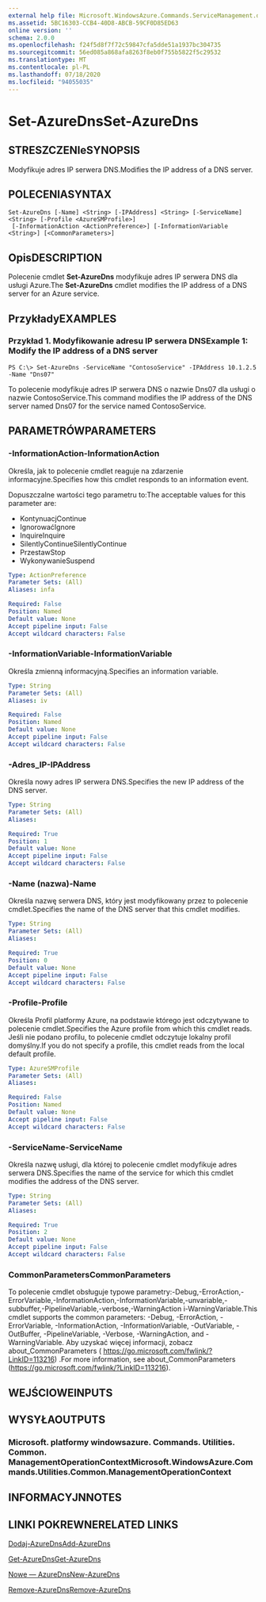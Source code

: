 ```yaml
---
external help file: Microsoft.WindowsAzure.Commands.ServiceManagement.dll-Help.xml
ms.assetid: 5BC16303-CCB4-40D8-ABCB-59CF0D85ED63
online version: ''
schema: 2.0.0
ms.openlocfilehash: f24f5d8f7f72c59847cfa5dde51a1937bc304735
ms.sourcegitcommit: 56ed085a868afa8263f8eb0f755b5822f5c29532
ms.translationtype: MT
ms.contentlocale: pl-PL
ms.lasthandoff: 07/18/2020
ms.locfileid: "94055035"
---
```

# <span data-ttu-id="76f43-101">Set-AzureDns</span><span class="sxs-lookup"><span data-stu-id="76f43-101">Set-AzureDns</span></span>

## <span data-ttu-id="76f43-102">STRESZCZENIe</span><span class="sxs-lookup"><span data-stu-id="76f43-102">SYNOPSIS</span></span>
<span data-ttu-id="76f43-103">Modyfikuje adres IP serwera DNS.</span><span class="sxs-lookup"><span data-stu-id="76f43-103">Modifies the IP address of a DNS server.</span></span>

## <span data-ttu-id="76f43-104">POLECENIA</span><span class="sxs-lookup"><span data-stu-id="76f43-104">SYNTAX</span></span>

```
Set-AzureDns [-Name] <String> [-IPAddress] <String> [-ServiceName] <String> [-Profile <AzureSMProfile>]
 [-InformationAction <ActionPreference>] [-InformationVariable <String>] [<CommonParameters>]
```

## <span data-ttu-id="76f43-105">Opis</span><span class="sxs-lookup"><span data-stu-id="76f43-105">DESCRIPTION</span></span>
<span data-ttu-id="76f43-106">Polecenie cmdlet **Set-AzureDns** modyfikuje adres IP serwera DNS dla usługi Azure.</span><span class="sxs-lookup"><span data-stu-id="76f43-106">The **Set-AzureDns** cmdlet modifies the IP address of a DNS server for an Azure service.</span></span>

## <span data-ttu-id="76f43-107">Przykłady</span><span class="sxs-lookup"><span data-stu-id="76f43-107">EXAMPLES</span></span>

### <span data-ttu-id="76f43-108">Przykład 1. Modyfikowanie adresu IP serwera DNS</span><span class="sxs-lookup"><span data-stu-id="76f43-108">Example 1: Modify the IP address of a DNS server</span></span>
```
PS C:\> Set-AzureDns -ServiceName "ContosoService" -IPAddress 10.1.2.5 -Name "Dns07"
```

<span data-ttu-id="76f43-109">To polecenie modyfikuje adres IP serwera DNS o nazwie Dns07 dla usługi o nazwie ContosoService.</span><span class="sxs-lookup"><span data-stu-id="76f43-109">This command modifies the IP address of the DNS server named Dns07 for the service named ContosoService.</span></span>

## <span data-ttu-id="76f43-110">PARAMETRÓW</span><span class="sxs-lookup"><span data-stu-id="76f43-110">PARAMETERS</span></span>

### <span data-ttu-id="76f43-111">-InformationAction</span><span class="sxs-lookup"><span data-stu-id="76f43-111">-InformationAction</span></span>
<span data-ttu-id="76f43-112">Określa, jak to polecenie cmdlet reaguje na zdarzenie informacyjne.</span><span class="sxs-lookup"><span data-stu-id="76f43-112">Specifies how this cmdlet responds to an information event.</span></span>

<span data-ttu-id="76f43-113">Dopuszczalne wartości tego parametru to:</span><span class="sxs-lookup"><span data-stu-id="76f43-113">The acceptable values for this parameter are:</span></span>

- <span data-ttu-id="76f43-114">Kontynuacj</span><span class="sxs-lookup"><span data-stu-id="76f43-114">Continue</span></span>
- <span data-ttu-id="76f43-115">Ignorować</span><span class="sxs-lookup"><span data-stu-id="76f43-115">Ignore</span></span>
- <span data-ttu-id="76f43-116">Inquire</span><span class="sxs-lookup"><span data-stu-id="76f43-116">Inquire</span></span>
- <span data-ttu-id="76f43-117">SilentlyContinue</span><span class="sxs-lookup"><span data-stu-id="76f43-117">SilentlyContinue</span></span>
- <span data-ttu-id="76f43-118">Przestaw</span><span class="sxs-lookup"><span data-stu-id="76f43-118">Stop</span></span>
- <span data-ttu-id="76f43-119">Wykonywanie</span><span class="sxs-lookup"><span data-stu-id="76f43-119">Suspend</span></span>

```yaml
Type: ActionPreference
Parameter Sets: (All)
Aliases: infa

Required: False
Position: Named
Default value: None
Accept pipeline input: False
Accept wildcard characters: False
```

### <span data-ttu-id="76f43-120">-InformationVariable</span><span class="sxs-lookup"><span data-stu-id="76f43-120">-InformationVariable</span></span>
<span data-ttu-id="76f43-121">Określa zmienną informacyjną.</span><span class="sxs-lookup"><span data-stu-id="76f43-121">Specifies an information variable.</span></span>

```yaml
Type: String
Parameter Sets: (All)
Aliases: iv

Required: False
Position: Named
Default value: None
Accept pipeline input: False
Accept wildcard characters: False
```

### <span data-ttu-id="76f43-122">-Adres_IP</span><span class="sxs-lookup"><span data-stu-id="76f43-122">-IPAddress</span></span>
<span data-ttu-id="76f43-123">Określa nowy adres IP serwera DNS.</span><span class="sxs-lookup"><span data-stu-id="76f43-123">Specifies the new IP address of the DNS server.</span></span>

```yaml
Type: String
Parameter Sets: (All)
Aliases: 

Required: True
Position: 1
Default value: None
Accept pipeline input: False
Accept wildcard characters: False
```

### <span data-ttu-id="76f43-124">-Name (nazwa)</span><span class="sxs-lookup"><span data-stu-id="76f43-124">-Name</span></span>
<span data-ttu-id="76f43-125">Określa nazwę serwera DNS, który jest modyfikowany przez to polecenie cmdlet.</span><span class="sxs-lookup"><span data-stu-id="76f43-125">Specifies the name of the DNS server that this cmdlet modifies.</span></span>

```yaml
Type: String
Parameter Sets: (All)
Aliases: 

Required: True
Position: 0
Default value: None
Accept pipeline input: False
Accept wildcard characters: False
```

### <span data-ttu-id="76f43-126">-Profile</span><span class="sxs-lookup"><span data-stu-id="76f43-126">-Profile</span></span>
<span data-ttu-id="76f43-127">Określa Profil platformy Azure, na podstawie którego jest odczytywane to polecenie cmdlet.</span><span class="sxs-lookup"><span data-stu-id="76f43-127">Specifies the Azure profile from which this cmdlet reads.</span></span>
<span data-ttu-id="76f43-128">Jeśli nie podano profilu, to polecenie cmdlet odczytuje lokalny profil domyślny.</span><span class="sxs-lookup"><span data-stu-id="76f43-128">If you do not specify a profile, this cmdlet reads from the local default profile.</span></span>

```yaml
Type: AzureSMProfile
Parameter Sets: (All)
Aliases: 

Required: False
Position: Named
Default value: None
Accept pipeline input: False
Accept wildcard characters: False
```

### <span data-ttu-id="76f43-129">-ServiceName</span><span class="sxs-lookup"><span data-stu-id="76f43-129">-ServiceName</span></span>
<span data-ttu-id="76f43-130">Określa nazwę usługi, dla której to polecenie cmdlet modyfikuje adres serwera DNS.</span><span class="sxs-lookup"><span data-stu-id="76f43-130">Specifies the name of the service for which this cmdlet modifies the address of the DNS server.</span></span>

```yaml
Type: String
Parameter Sets: (All)
Aliases: 

Required: True
Position: 2
Default value: None
Accept pipeline input: False
Accept wildcard characters: False
```

### <span data-ttu-id="76f43-131">CommonParameters</span><span class="sxs-lookup"><span data-stu-id="76f43-131">CommonParameters</span></span>
<span data-ttu-id="76f43-132">To polecenie cmdlet obsługuje typowe parametry:-Debug,-ErrorAction,-ErrorVariable,-InformationAction,-InformationVariable,-unvariable,-subbuffer,-PipelineVariable,-verbose,-WarningAction i-WarningVariable.</span><span class="sxs-lookup"><span data-stu-id="76f43-132">This cmdlet supports the common parameters: -Debug, -ErrorAction, -ErrorVariable, -InformationAction, -InformationVariable, -OutVariable, -OutBuffer, -PipelineVariable, -Verbose, -WarningAction, and -WarningVariable.</span></span> <span data-ttu-id="76f43-133">Aby uzyskać więcej informacji, zobacz about_CommonParameters ( https://go.microsoft.com/fwlink/?LinkID=113216) .</span><span class="sxs-lookup"><span data-stu-id="76f43-133">For more information, see about_CommonParameters (https://go.microsoft.com/fwlink/?LinkID=113216).</span></span>

## <span data-ttu-id="76f43-134">WEJŚCIOWE</span><span class="sxs-lookup"><span data-stu-id="76f43-134">INPUTS</span></span>

## <span data-ttu-id="76f43-135">WYSYŁA</span><span class="sxs-lookup"><span data-stu-id="76f43-135">OUTPUTS</span></span>

### <span data-ttu-id="76f43-136">Microsoft. platformy windowsazure. Commands. Utilities. Common. ManagementOperationContext</span><span class="sxs-lookup"><span data-stu-id="76f43-136">Microsoft.WindowsAzure.Commands.Utilities.Common.ManagementOperationContext</span></span>

## <span data-ttu-id="76f43-137">INFORMACYJN</span><span class="sxs-lookup"><span data-stu-id="76f43-137">NOTES</span></span>

## <span data-ttu-id="76f43-138">LINKI POKREWNE</span><span class="sxs-lookup"><span data-stu-id="76f43-138">RELATED LINKS</span></span>

[<span data-ttu-id="76f43-139">Dodaj-AzureDns</span><span class="sxs-lookup"><span data-stu-id="76f43-139">Add-AzureDns</span></span>](./Add-AzureDns.md)

[<span data-ttu-id="76f43-140">Get-AzureDns</span><span class="sxs-lookup"><span data-stu-id="76f43-140">Get-AzureDns</span></span>](./Get-AzureDns.md)

[<span data-ttu-id="76f43-141">Nowe — AzureDns</span><span class="sxs-lookup"><span data-stu-id="76f43-141">New-AzureDns</span></span>](./New-AzureDns.md)

[<span data-ttu-id="76f43-142">Remove-AzureDns</span><span class="sxs-lookup"><span data-stu-id="76f43-142">Remove-AzureDns</span></span>](./Remove-AzureDns.md)


